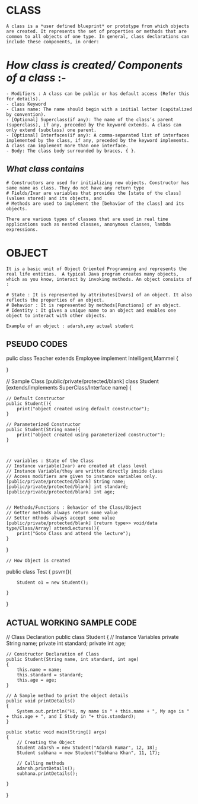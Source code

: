
# CLASS

	A class is a *user defined blueprint* or prototype from which objects are created. It represents the set of properties or methods that are common to all objects of one type. In general, class declarations can include these components, in order:
	
# *How class is created/ Components of a class* :-

	- Modifiers : A class can be public or has default access (Refer this for details).
	- class Keyword
	- Class name: The name should begin with a initial letter (capitalized by convention).
	- [Optional] Superclass(if any): The name of the class’s parent (superclass), if any, preceded by the keyword extends. A class can only extend (subclass) one parent.
	- [Optional] Interfaces(if any): A comma-separated list of interfaces implemented by the class, if any, preceded by the keyword implements. A class can implement more than one interface.
	- Body: The class body surrounded by braces, { }.


## *What class contains*

	# Constructors are used for initializing new objects. Constructor has same name as class. They do not have any return type 
	# Fields/Ivar are variables that provides the [state of the class](values stored) and its objects, and 
	# Methods are used to implement the [behavior of the class] and its objects.

	There are various types of classes that are used in real time applications such as nested classes, anonymous classes, lambda expressions.


# OBJECT

	It is a basic unit of Object Oriented Programming and represents the real life entities.  A typical Java program creates many objects, which as you know, interact by invoking methods. An object consists of :

	# State : It is represented by attributes[Ivars] of an object. It also reflects the properties of an object.
	# Behavior : It is represented by methods[Functions] of an object. 
	# Identity : It gives a unique name to an object and enables one object to interact with other objects.

	Example of an object : adarsh,any actual student

## PSEUDO CODES

pulic class Teacher extends Employee implement Intelligent,Mammel {
	
}

// Sample Class
[public/private/protected/blank] class Student [extends/implements SuperClass/Interface name] {
	
	// Default Constructor
	public Student(){
		print("object created using default constructor");
	}
	
	// Parameterized Constructor
	public Student(String name){
		print("object created using parameterized constructor");
	}



	// variables : State of the Class
	// Instance variable(Ivar) are created at class level
	// Instance Variable/they are written directly inside class
	// Access modifiers are given to instance variables only.
	[public/private/protected/blank] String name;
	[public/private/protected/blank] int standard;
	[public/private/protected/blank] int age;
	
	
	// Methods/Functions : Behavior of the Class/Object
	// Getter methods always return some value
	// Setter mthods always accept some value
	[public/private/protected/blank] [return type>> void/data type/Class/Array] attendLectures(){
		print("Goto Class and attend the lecture");
	} 
	
	
	
}  


	// How Object is created
public class Test {
	psvm(){
		
		Student o1 = new Student();

	}
}



## ACTUAL WORKING SAMPLE CODE
// Class Declaration 
public class Student 
{ 
	// Instance Variables 
	private String name; 
	private int standard; 
	private int age; 

	// Constructor Declaration of Class 
	public Student(String name, int standard, int age) 
	{ 
		this.name = name; 
		this.standard = standard; 
		this.age = age; 
	} 

	// A Sample method to print the object details
	public void printDetails() 
	{ 
		System.out.println("Hi, my name is " + this.name + ", My age is " + this.age + ", and I Study in "+ this.standard); 
	} 

	public static void main(String[] args) 
	{ 
		// Creating the Object 
		Student adarsh = new Student("Adarsh Kumar", 12, 18);
		Student subhana = new Student("Subhana Khan", 11, 17);
		
		// Calling methods
		adarsh.printDetails();
		subhana.printDetails();
		
	} 
} 


